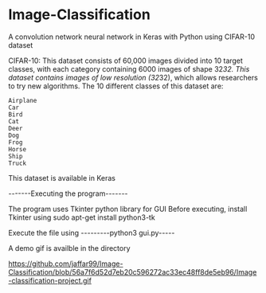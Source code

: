 # Image-Classification
A convolution network neural network in Keras with Python using CIFAR-10 dataset

CIFAR-10: This dataset consists of 60,000 images divided into 10 target classes, with each category containing 6000 images of shape 32*32. 
This dataset contains images of low resolution (32*32), which allows researchers to try new algorithms. The 10 different classes of this dataset are:

    Airplane
    Car
    Bird
    Cat
    Deer
    Dog
    Frog
    Horse
    Ship
    Truck

This dataset is available in Keras

-------Executing the program-------

 The program uses Tkinter python library for GUI
 Before executing, install Tkinter using 
                   sudo apt-get install python3-tk
                   
Execute the file using
      ---------python3 gui.py-----
      
A demo gif is availble in the directory

https://github.com/jaffar99/Image-Classification/blob/56a7f6d52d7eb20c596272ac33ec48ff8de5eb96/Image-classification-project.gif
